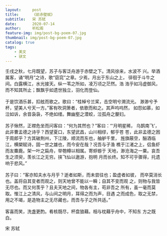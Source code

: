 ```yaml
---
layout:     post
title:      《前赤壁赋》
subtitle:   宋 苏轼
date:       2020-07-14
author:     听松阁
feature-img: img/post-bg-poem-07.jpg
thumbnail: img/post-bg-poem-07.jpg
catalog: true
tags:
    - 美文
    - 骈文
---
```


   壬戌之秋，七月既望，苏子与客泛舟游于赤壁之下。清风徐来，水波不
兴。举酒属客，诵“明月”之诗，歌“窈窕”之章。少焉，月出于东山之上，
徘徊于斗牛之间。白露横江，水光接天。纵一苇之所如，凌万顷之茫然。浩
浩乎如冯虚御风，而不知其所止；飘飘乎如遗世独立，羽化而登仙。
<br><br>
     于是饮酒乐甚，扣舷而歌之。歌曰：“桂棹兮兰桨，击空明兮溯流光。
渺渺兮予杯，望美人兮天一方。”客有吹洞箫者，依歌而和之。其声呜呜然，
如怨如慕，如泣如诉，余音袅袅，不绝如缕。舞幽壑之潜蛟，泣孤舟之嫠妇。
<br><br>
     苏子愀然，正襟危坐而问客曰：“何为其然也？”客曰：“‘月明星稀，
乌鹊南飞’，此非曹孟德之诗乎？西望夏口，东望武昌，山川相缪，郁乎苍
苍，此非孟德之困于周郎乎？方其破荆州，下江陵，顺流而东也，舳舻千里，
旌旗蔽空，酾酒临江，横槊赋诗，固一世之雄也，而今安在哉？况吾与子渔
樵于江渚之上，侣鱼虾而友麋鹿。架一叶之扁舟，举匏樽以相属。寄蜉蝣于
天地，渺沧海之一粟。哀吾生之须臾，羡长江之无穷。挟飞仙以遨游，抱明
月而长终。知不可乎骤得，托遗响于悲风。”
<br><br>
     苏子曰：“客亦知夫水与月乎？逝者如斯，而未尝往也；盈虚者如彼，
而卒莫消长也。盖将自其变者而观之，则天地曾不能以一瞬；自其不变而观
之，则物与我皆无尽也。而又何羡乎？且夫天地之间，物各有主，苟非吾之
所有，虽一毫而莫取。惟江上之清风，与山间之明月，耳得之而为声，目遇
之而成色，取之无禁，用之不竭，是造物主之无尽藏也，而吾与子之所共适。”
<br><br>
     客喜而笑，洗盏更酌。肴核既尽，杯盘狼藉。相与枕藉乎舟中，不知东
方之既白。

宋 苏轼
